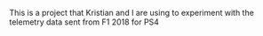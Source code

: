 This is a project that Kristian and I are using to experiment with the telemetry data sent from F1 2018 for PS4
